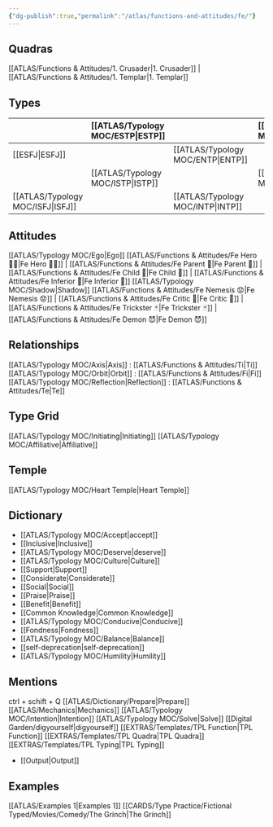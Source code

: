 ```yaml
---
{"dg-publish":true,"permalink":"/atlas/functions-and-attitudes/fe/"}
---
```



## Quadras
[[ATLAS/Functions & Attitudes/1. Crusader\|1. Crusader]] | [[ATLAS/Functions & Attitudes/1. Templar\|1. Templar]] 

## Types 

|  |  [[ATLAS/Typology MOC/ESTP\|ESTP]]  |     | [[ATLAS/Typology MOC/ENFJ\|ENFJ]]&nbsp; |
|:---------------|:-----------|:---------------|:---------------|
| [[ESFJ\|ESFJ]]       | | [[ATLAS/Typology MOC/ENTP\|ENTP]]&nbsp; |      |
| |  [[ATLAS/Typology MOC/ISTP\|ISTP]]  |     | [[ATLAS/Typology MOC/INFJ\|INFJ]]       |
| [[ATLAS/Typology MOC/ISFJ\|ISFJ]]&nbsp; |   |  [[ATLAS/Typology MOC/INTP\|INTP]]      |    |  

## Attitudes
[[ATLAS/Typology MOC/Ego\|Ego]]
[[ATLAS/Functions & Attitudes/Fe Hero 🦸‍♂️\|Fe Hero 🦸‍♂️]] | [[ATLAS/Functions & Attitudes/Fe Parent 🤰\|Fe Parent 🤰]] | [[ATLAS/Functions & Attitudes/Fe Child 🧒\|Fe Child 🧒]] | [[ATLAS/Functions & Attitudes/Fe Inferior 👶\|Fe Inferior 👶]]
[[ATLAS/Typology MOC/Shadow\|Shadow]] 
[[ATLAS/Functions & Attitudes/Fe Nemesis 😟\|Fe Nemesis 😟]] | [[ATLAS/Functions & Attitudes/Fe Critic 👵\|Fe Critic 👵]] | [[ATLAS/Functions & Attitudes/Fe Trickster 🃏\|Fe Trickster 🃏]] | [[ATLAS/Functions & Attitudes/Fe Demon 😈\|Fe Demon 😈]]

## Relationships 
[[ATLAS/Typology MOC/Axis\|Axis]] : [[ATLAS/Functions & Attitudes/Ti\|Ti]]
[[ATLAS/Typology MOC/Orbit\|Orbit]] : [[ATLAS/Functions & Attitudes/Fi\|Fi]]
[[ATLAS/Typology MOC/Reflection\|Reflection]]  : [[ATLAS/Functions & Attitudes/Te\|Te]]

## Type Grid 
[[ATLAS/Typology MOC/Initiating\|Initiating]] 
[[ATLAS/Typology MOC/Affiliative\|Affiliative]] 

## Temple 
[[ATLAS/Typology MOC/Heart Temple\|Heart Temple]]

## Dictionary
- [[ATLAS/Typology MOC/Accept\|accept]]
- [[Inclusive\|Inclusive]]
- [[ATLAS/Typology MOC/Deserve\|deserve]]
- [[ATLAS/Typology MOC/Culture\|Culture]]
- [[Support\|Support]]
- [[Considerate\|Considerate]] 
- [[Social\|Social]]
- [[Praise\|Praise]]
- [[Benefit\|Benefit]]
- [[Common Knowledge\|Common Knowledge]]
- [[ATLAS/Typology MOC/Conducive\|Conducive]]
- [[Fondness\|Fondness]] 
- [[ATLAS/Typology MOC/Balance\|Balance]] 
- [[self-deprecation\|self-deprecation]] 
- [[ATLAS/Typology MOC/Humility\|Humility]]


## Mentions 
ctrl + schift + Q
[[ATLAS/Dictionary/Prepare\|Prepare]]
[[ATLAS/Mechanics\|Mechanics]]
[[ATLAS/Typology MOC/Intention\|Intention]]
[[ATLAS/Typology MOC/Solve\|Solve]]
[[Digital Garden/digyourself\|digyourself]]
[[EXTRAS/Templates/TPL Function\|TPL Function]]
[[EXTRAS/Templates/TPL Quadra\|TPL Quadra]]
[[EXTRAS/Templates/TPL Typing\|TPL Typing]]
- [[Output\|Output]] 


## Examples 
[[ATLAS/Examples 1\|Examples 1]] 
[[CARDS/Type Practice/Fictional Typed/Movies/Comedy/The Grinch\|The Grinch]]

